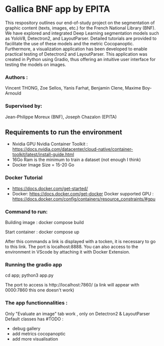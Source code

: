 # Gallica BNF app by EPITA 

This respository outlines our end-of-study project on the segmentation of graphic content (texts, images, etc.) for the French National Library (BNF). We have explored and integrated Deep Learning segmentation models such as YoloV8, Detectron2, and LayoutParser. Detailed tutorials are provided to facilitate the use of these models and the metric Cocopanoptic. Furthermore, a visualization application has been developed to enable practical testing of Detectron2 and LayoutParser. This application was created in Python using Gradio, thus offering an intuitive user interface for testing the models on images.


### Authors : 
Vincent THONG, Zoe Sellos, Yanis Farhat, Benjamin Clene, Maxime Boy-Arnould
### Supervised by: 
Jean-Philippe Moreux (BNF),
Joseph Chazalon (EPITA)
## Requirements to run the environment 
- Nvidia GPU
  Nvidia Container Toolkit : https://docs.nvidia.com/datacenter/cloud-native/container-toolkit/latest/install-guide.html
- 16Go Ram is the minimum to train a dataset (not enough I think)
- Docker Image Size = 15-20 Go
### Docker Tutorial 
- https://docs.docker.com/get-started/
- Docker: https://docs.docker.com/get-docker
  Docker supported GPU : https://docs.docker.com/config/containers/resource_constraints/#gpu

### Command to run:
Building image : docker compose build

Start container :  docker compose up

After this commands a link is displayed with a tocken, it is necessary to go to this link. 
The port is localhost:8888.
You can also access to the environment in VScode by attaching it with Docker Extension.

### Running the gradio app 
cd app; python3 app.py

The port to access is http://localhost:7860/   (a link will appear with 0000:7860 this one doesn't work)

### The app functionnalities : 
Only "Evaluate an image" tab work , only on Detectron2 & LayoutParser
Default classes has 
#TODO : 
- debug gallery
- add metrics cocopanoptic
- add more visualisation
